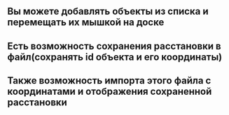 ## Вы можете добавлять объекты из списка и перемещать их мышкой на доске 
## Есть возможность сохранения расстановки в файл(сохранять id объекта и его координаты)
##	Также  возможность импорта этого файла с координатами и отображения сохраненной расстановки

